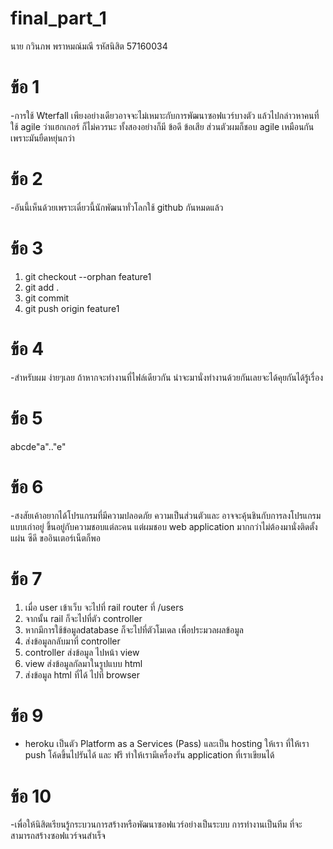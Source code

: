 # final_part_1
นาย กวินภพ พราหมณ์มณี รหัสนิสิต 57160034
# ข้อ 1 
-การใช้ Wterfall เพียงอย่างเดียวอาจจะไม่เหมาะกับการพัฒนาซอฟแวร์บางตัว แล้วไปกล่าวหาคนที่ใช้ agile ว่าแฮกเกอร์ ก็ไม่ควรนะ ทั้งสองอย่างก็มี ข้อดี ข้อเสีย ส่วนตัวผมก็ชอบ agile เหมือนกัน เพราะมันยืดหยุ่นกว่า

# ข้อ 2
-อันนี้เห็นด้วยเพราะเดี๋ยวนี้นักพัฒนาทั่วโลกใช้ github กันหมดแล้ว

# ข้อ 3
1. git checkout --orphan feature1
2. git add .
3. git commit
4. git push origin feature1

# ข้อ 4
-สำหรับผม ง่ายๆเลย ถ้าหากจะทำงานที่ไฟล์เดียวกัน น่าจะมานั่งทำงานด้วยกันเลยจะได้คุยกันได้รู้เรื่อง

# ข้อ 5
abcde"a".."e"

# ข้อ 6
-สงสัยเค้าอยากได้โปรแกรมที่มีความปลอดภัย ความเป็นส่วนตัวและ อาจจะคุ้นชินกับการลงโปรแกรมแบบเก่าอยู่ ขึ้นอยู่กับความชอบแต่ละคน แต่ผมชอบ web application มากกว่าไม่ต้องมานั่งติดตั้ง แผ่น ซีดี ขออินเตอร์เน็ตก็พอ

# ข้อ 7
1. เมื่อ user เข้าเว็บ จะไปที่ rail router ที่ /users
2. จากนั้น rail ก็จะไปที่ตัว controller 
3. หากมีการใช้ข้อมูลdatabase ก็จะไปที่ตัวโมเดล เพื่อประมวลผลข้อมูล
5. ส่งข้อมูลกลับมาที่ controller
6. controller ส่งข้อมูล ไปหน้า view 
7. view ส่งข้อมูลกัลมาในรูปแบบ html
8. ส่งข้อมูล html ที่ได้ ไปที่ browser

# ข้อ 9
- heroku เป็นตัว Platform as a Services (Pass) และเป็น hosting ให้เรา ที่ให้เรา push โค้ดขึ้นไปรันได้ และ ฟรี ทำให้เรามีเครื่องรัน application ที่เราเขียนได้

# ข้อ 10
-เพื่อให้นิสิตเรียนรู้กระบวนการสร้างหรือพัฒนาซอฟแวร์อย่างเป็นระบบ การทำงานเป็นทีม ที่จะสามารถสร้างซอฟแวร์จนสำเร็จ
